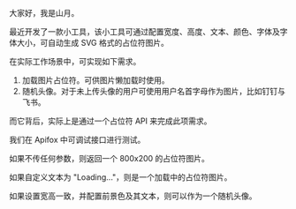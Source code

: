 大家好，我是山月。

最近开发了一款小工具，该小工具可通过配置宽度、高度、文本、颜色、字体及字体大小，可自动生成 SVG 格式的占位符图片。

在实际工作场景中，可实现如下需求。

1. 加载图片占位符。可供图片懒加载时使用。
2. 随机头像。对于未上传头像的用户可使用用户名首字母作为图片，比如钉钉与飞书。

而它背后，实际上是通过一个占位符 API 来完成此项需求。

我们在 Apifox 中可调试接口进行测试。

如果不传任何参数，则返回一个 800x200 的占位符图片。

如果自定义文本为 "Loading..."，则是一个加载中的占位符图片。

如果设置宽高一致，并配置前景色及其文本，则可以作为一个随机头像。
